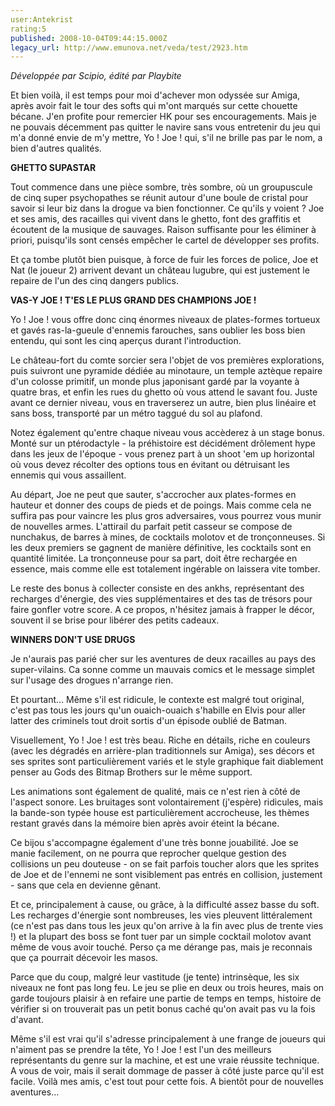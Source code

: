 ```yaml
---
user:Antekrist
rating:5
published: 2008-10-04T09:44:15.000Z
legacy_url: http://www.emunova.net/veda/test/2923.htm
---
```

_Développée par Scipio, édité par Playbite_  

  

Et bien voilà, il est temps pour moi d'achever mon odyssée sur Amiga, après avoir fait le tour des softs qui m'ont marqués sur cette chouette bécane. J'en profite pour remercier HK pour ses encouragements. Mais je ne pouvais décemment pas quitter le navire sans vous entretenir du jeu qui m'a donné envie de m'y mettre, Yo ! Joe ! qui, s'il ne brille pas par le nom, a bien d'autres qualités.  

  

**GHETTO SUPASTAR**  

Tout commence dans une pièce sombre, très sombre, où un groupuscule de cinq super psychopathes se réunit autour d'une boule de cristal pour savoir si leur biz dans la drogue va bien fonctionner. Ce qu'ils y voient ? Joe et ses amis, des racailles qui vivent dans le ghetto, font des graffitis et écoutent de la musique de sauvages. Raison suffisante pour les éliminer à priori, puisqu'ils sont censés empêcher le cartel de développer ses profits.  

Et ça tombe plutôt bien puisque, à force de fuir les forces de police, Joe et Nat (le joueur 2) arrivent devant un château lugubre, qui est justement le repaire de l'un des cinq dangers publics.  

  

**VAS-Y JOE ! T'ES LE PLUS GRAND DES CHAMPIONS JOE !**  

Yo ! Joe ! vous offre donc cinq énormes niveaux de plates-formes tortueux et gavés ras-la-gueule d'ennemis farouches, sans oublier les boss bien entendu, qui sont les cinq aperçus durant l'introduction.  

Le château-fort du comte sorcier sera l'objet de vos premières explorations, puis suivront une pyramide dédiée au minotaure, un temple aztèque repaire d'un colosse primitif, un monde plus japonisant gardé par la voyante à quatre bras, et enfin les rues du ghetto où vous attend le savant fou. Juste avant ce dernier niveau, vous en traverserez un autre, bien plus linéaire et sans boss, transporté par un métro taggué du sol au plafond.  

Notez également qu'entre chaque niveau vous accèderez à un stage bonus. Monté sur un ptérodactyle - la préhistoire est décidément drôlement hype dans les jeux de l'époque - vous prenez part à un shoot 'em up horizontal où vous devez récolter des options tous en évitant ou détruisant les ennemis qui vous assaillent.  

Au départ, Joe ne peut que sauter, s'accrocher aux plates-formes en hauteur et donner des coups de pieds et de poings. Mais comme cela ne suffira pas pour vaincre les plus gros adversaires, vous pourrez vous munir de nouvelles armes. L'attirail du parfait petit casseur se compose de nunchakus, de barres à mines, de cocktails molotov et de tronçonneuses. Si les deux premiers se gagnent de manière définitive, les cocktails sont en quantité limitée. La tronçonneuse pour sa part, doit être rechargée en essence, mais comme elle est totalement ingérable on laissera vite tomber.  

Le reste des bonus à collecter consiste en des ankhs, représentant des recharges d'énergie, des vies supplémentaires et des tas de trésors pour faire gonfler votre score. A ce propos, n'hésitez jamais à frapper le décor, souvent il se brise pour libérer des petits cadeaux.  

  

**WINNERS DON'T USE DRUGS**  

Je n'aurais pas parié cher sur les aventures de deux racailles au pays des super-vilains. Ca sonne comme un mauvais comics et le message simplet sur l'usage des drogues n'arrange rien.  

Et pourtant... Même s'il est ridicule, le contexte est malgré tout original, c'est pas tous les jours qu'un ouaich-ouaich s'habille en Elvis pour aller latter des criminels tout droit sortis d'un épisode oublié de Batman.  

Visuellement, Yo ! Joe ! est très beau. Riche en détails, riche en couleurs (avec les dégradés en arrière-plan traditionnels sur Amiga), ses décors et ses sprites sont particulièrement variés et le style graphique fait diablement penser au Gods des Bitmap Brothers sur le même support.  

Les animations sont également de qualité, mais ce n'est rien à côté de l'aspect sonore. Les bruitages sont volontairement (j'espère) ridicules, mais la bande-son typée house est particulièrement accrocheuse, les thèmes restant gravés dans la mémoire bien après avoir éteint la bécane.  

Ce bijou s'accompagne également d'une très bonne jouabilité. Joe se manie facilement, on ne pourra que reprocher quelque gestion des collisions un peu douteuse - on se fait parfois toucher alors que les sprites de Joe et de l'ennemi ne sont visiblement pas entrés en collision, justement - sans que cela en devienne gênant.  

Et ce, principalement à cause, ou grâce, à la difficulté assez basse du soft. Les recharges d'énergie sont nombreuses, les vies pleuvent littéralement (ce n'est pas dans tous les jeux qu'on arrive à la fin avec plus de trente vies !) et la plupart des boss se font tuer par un simple cocktail molotov avant même de vous avoir touché. Perso ça me dérange pas, mais je reconnais que ça pourrait décevoir les masos.  

Parce que du coup, malgré leur vastitude (je tente) intrinsèque, les six niveaux ne font pas long feu. Le jeu se plie en deux ou trois heures, mais on garde toujours plaisir à en refaire une partie de temps en temps, histoire de vérifier si on trouverait pas un petit bonus caché qu'on avait pas vu la fois d'avant.  

  

Même s'il est vrai qu'il s'adresse principalement à une frange de joueurs qui n'aiment pas se prendre la tête, Yo ! Joe ! est l'un des meilleurs représentants du genre sur la machine, et est une vraie réussite technique. A vous de voir, mais il serait dommage de passer à côté juste parce qu'il est facile. Voilà mes amis, c'est tout pour cette fois. A bientôt pour de nouvelles aventures...
